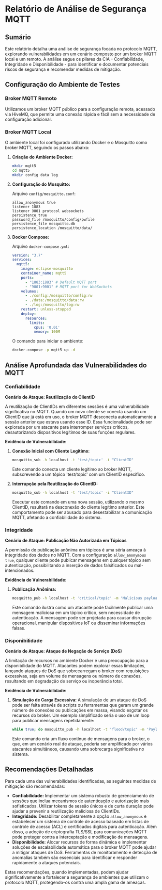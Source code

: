 # Relatório de Análise de Segurança MQTT

## Sumário

Este relatório detalha uma análise de segurança focada no protocolo MQTT, explorando vulnerabilidades em um cenário composto por um broker MQTT local e um remoto. A análise segue os pilares da CIA - Confiabilidade, Integridade e Disponibilidade - para identificar e documentar potenciais riscos de segurança e recomendar medidas de mitigação.

## Configuração do Ambiente de Testes

### Broker MQTT Remoto

Utilizamos um broker MQTT público para a configuração remota, acessado via HiveMQ, que permite uma conexão rápida e fácil sem a necessidade de configuração adicional.

### Broker MQTT Local

O ambiente local foi configurado utilizando Docker e o Mosquitto como broker MQTT, seguindo os passos abaixo:

1. **Criação do Ambiente Docker:**

    ```bash
    mkdir mqtt5
    cd mqtt5
    mkdir config data log
    ```

2. **Configuração do Mosquitto:**

    Arquivo `config/mosquitto.conf`:

    ```
    allow_anonymous true
    listener 1883
    listener 9001 protocol websockets
    persistence true
    password_file /mosquitto/config/pwfile
    persistence_file mosquitto.db
    persistence_location /mosquitto/data/
    ```

3. **Docker Compose:**

    Arquivo `docker-compose.yml`:

    ```yaml
    version: "3.7"
    services:
      mqtt5:
        image: eclipse-mosquitto
        container_name: mqtt5
        ports:
          - "1883:1883" # Default MQTT port
          - "9001:9001" # MQTT port for WebSockets
        volumes:
          - ./config:/mosquitto/config:rw
          - ./data:/mosquitto/data:rw
          - ./log:/mosquitto/log:rw
        restart: unless-stopped
        deploy:
          resources:
            limits:
              cpus: '0.01'
              memory: 100M
    ```

    O comando para iniciar o ambiente:

    ```bash
    docker-compose -p mqtt5 up -d
    ```

## Análise Aprofundada das Vulnerabilidades do MQTT

### Confiabilidade

**Cenário de Ataque: Reutilização do ClientID**

A reutilização de ClientIDs em diferentes sessões é uma vulnerabilidade significativa no MQTT. Quando um novo cliente se conecta usando um ClientID que já está em uso, o broker MQTT desconecta automaticamente a sessão anterior que estava usando esse ID. Essa funcionalidade pode ser explorada por um atacante para interromper serviços críticos, desautorizando dispositivos legítimos de suas funções regulares.

**Evidência de Vulnerabilidade:**

1. **Conexão Inicial com Cliente Legítimo:**
   ```bash
   mosquitto_sub -h localhost -t 'test/topic' -i "ClientID"
   ```
   Este comando conecta um cliente legítimo ao broker MQTT, subscrevendo a um tópico 'test/topic' com um ClientID específico.

2. **Interrupção pela Reutilização do ClientID:**
   ```bash
   mosquitto_sub -h localhost -t 'test/topic' -i "ClientID"
   ```
   Executar este comando em uma nova sessão, utilizando o mesmo ClientID, resultará na desconexão do cliente legítimo anterior. Este comportamento pode ser abusado para desestabilizar a comunicação MQTT, afetando a confiabilidade do sistema.

### Integridade

**Cenário de Ataque: Publicação Não Autorizada em Tópicos**

A permissão de publicação anônima em tópicos é uma séria ameaça à integridade dos dados no MQTT. Com a configuração `allow_anonymous true`, qualquer cliente pode publicar mensagens em qualquer tópico sem autenticação, possibilitando a inserção de dados falsificados ou mal-intencionados.

**Evidência de Vulnerabilidade:**

1. **Publicação Anônima:**
   ```bash
   mosquitto_pub -h localhost -t 'critical/topic' -m 'Malicious payload'
   ```
   Este comando ilustra como um atacante pode facilmente publicar uma mensagem maliciosa em um tópico crítico, sem necessidade de autenticação. A mensagem pode ser projetada para causar disrupção operacional, manipular dispositivos IoT ou disseminar informações falsas.

### Disponibilidade

**Cenário de Ataque: Ataque de Negação de Serviço (DoS)**

A limitação de recursos no ambiente Docker é uma preocupação para a disponibilidade do MQTT. Atacantes podem explorar essas limitações, lançando ataques de DoS que sobrecarregam o broker com requisições excessivas, seja em volume de mensagens ou número de conexões, resultando em degradação de serviço ou inoperância total.

**Evidência de Vulnerabilidade:**

1. **Simulação de Carga Excessiva:**
   A simulação de um ataque de DoS pode ser feita através de scripts ou ferramentas que geram um grande número de conexões ou publicações em massa, visando esgotar os recursos do broker. Um exemplo simplificado seria o uso de um loop para publicar mensagens repetidamente:
   ```bash
   while true; do mosquitto_pub -h localhost -t 'flood/topic' -m 'Payload'; done
   ```
   Este comando cria um fluxo contínuo de mensagens para o broker, o que, em um cenário real de ataque, poderia ser amplificado por vários atacantes simultâneos, causando uma sobrecarga significativa no sistema.

## Recomendações Detalhadas

Para cada uma das vulnerabilidades identificadas, as seguintes medidas de mitigação são recomendadas:

- **Confiabilidade:** Implementar um sistema robusto de gerenciamento de sessões que inclua mecanismos de autenticação e autorização mais sofisticados. Utilizar tokens de sessão únicos e de curta duração pode ajudar a prevenir a reutilização maliciosa de ClientIDs.
- **Integridade:** Desabilitar completamente a opção `allow_anonymous` e estabelecer um sistema de controle de acesso baseado em listas de controle de acesso (ACL) e certificados digitais para autenticação. Além disso, a adoção de criptografia TLS/SSL para comunicações MQTT pode proteger contra a interceptação e modificação de mensagens.
- **Disponibilidade:** Alocar recursos de forma dinâmica e implementar soluções de escalabilidade automática para o broker MQTT pode ajudar a mitigar ataques de DoS. Ferramentas de monitoramento e detecção de anomalias também são essenciais para identificar e responder rapidamente a ataques potenciais.

Estas recomendações, quando implementadas, podem ajudar significativamente a fortalecer a segurança de ambientes que utilizam o protocolo MQTT, protegendo-os contra uma ampla gama de ameaças.